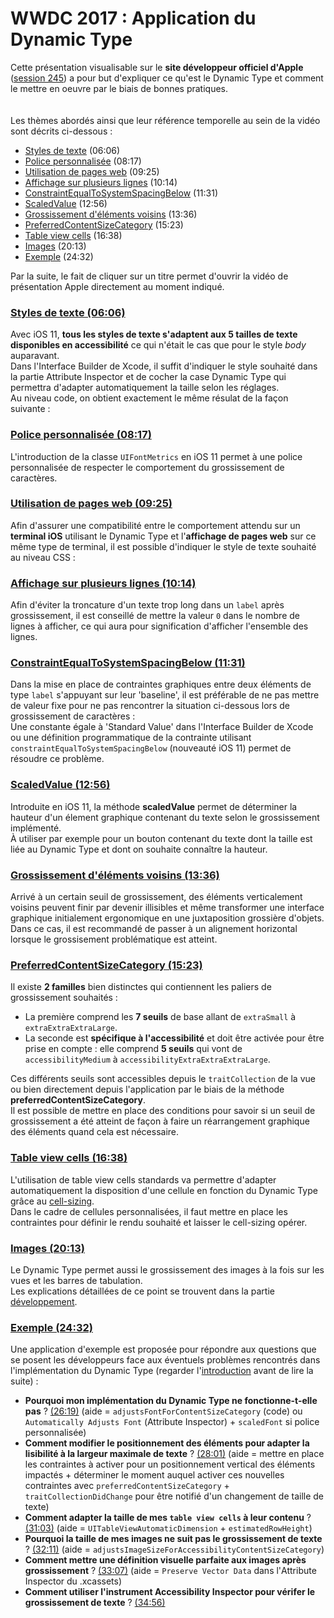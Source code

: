 # WWDC 2017 : Application du Dynamic Type

<script>$(document).ready(function () {
    setBreadcrumb([{"label":"iOS", "url": "./criteria-ios.html"},
                   {"label":"WWDC", "url": "./criteria-ios-wwdc.html"},
                   {"label":"2017 - Application du Dynamic Type"}
	]);
    addSubMenu([
        {"label":"Critères de conception","url":"criteria-ios-conception.html"}, 
        {"label":"Guide pour les développeurs","url":"criteria-ios-dev.html"},
        {"label":"VoiceOver","url":"lecteur-ecran-voiceover.html"},
        {"label":"WWDC","url":"criteria-ios-wwdc.html"},
        {"label":"Tests","url":"criteria-ios-test.html"}
    ]);
});</script>

<span data-menuitem="criteria-ios"></span>

Cette présentation visualisable sur le **site développeur officiel d'Apple** ([session 245](https://developer.apple.com/videos/play/wwdc2017/245/)) a pour but d'expliquer ce qu'est le <span lang="en">Dynamic Type</span> et comment le mettre en oeuvre par le biais de bonnes pratiques.
</br><img style="max-width: 200px; height: auto;" alt="" src="./images/iOSdev/wwdc17-logo.png" />
<img style="max-width: 700px; height: auto;" alt="" src="./images/iOSdev/wwdc17-245.png" />
</br></br>Les thèmes abordés ainsi que leur référence temporelle au sein de la vidéo sont décrits ci-dessous :
- [Styles de texte](#TextStyles) (06:06)
- [Police personnalisée](#CustomFonts) (08:17)
- [Utilisation de pages web](#WebViews) (09:25)
- [Affichage sur plusieurs lignes](#WrapToMultipleLines) (10:14)
- [ConstraintEqualToSystemSpacingBelow](#AutoLayoutSystemSpacingConstraints) (11:31)
- [ScaledValue](#ScaledValue) (12:56)
- [Grossissement d'éléments voisins](#SideBySideText) (13:36)
- [PreferredContentSizeCategory](#PreferredContentSizeCategory) (15:23)
- [Table view cells](#TableViewCells) (16:38)
- [Images](#Images) (20:13)
- [Exemple](#Demo) (24:32)

Par la suite, le fait de cliquer sur un titre permet d'ouvrir la vidéo de présentation <span lang="en">Apple</span> directement au moment indiqué.

<a name="TextStyles"></a>
### [Styles de texte (06:06)](https://developer.apple.com/videos/play/wwdc2017/245/?time=366)
Avec iOS 11, **tous les styles de texte s'adaptent aux 5 tailles de texte disponibles en accessibilité** ce qui n'était le cas que pour le style *body* auparavant.
</br>Dans l'<span lang="en">Interface Builder</span> de Xcode, il suffit d'indiquer le style souhaité dans la partie <span lang="en">Attribute Inspector</span> et de cocher la case <span lang="en">Dynamic Type</span> qui permettra d'adapter automatiquement la taille selon les réglages.
</br><img style="max-width: 1000px; height: auto;" alt="" src="./images/iOSdev/wwdc17-245-TextStyle_1.png" />
</br>Au niveau code, on obtient exactement le même résulat de la façon suivante :
</br><img style="max-width: 500px; height: auto;" alt="" src="./images/iOSdev/wwdc17-245-TextStyle_2.png" />

<a name="CustomFonts"></a>
### [Police personnalisée (08:17)](https://developer.apple.com/videos/play/wwdc2017/245/?time=497)
L'introduction de la classe `UIFontMetrics` en iOS 11 permet à une police personnalisée de respecter le comportement du grossissement de caractères.
</br><img style="max-width: 750px; height: auto;" alt="" src="./images/iOSdev/wwdc17-245-CustomFonts.png" />

<a name="WebViews"></a>
### [Utilisation de pages web (09:25)](https://developer.apple.com/videos/play/wwdc2017/245/?time=565)
Afin d'assurer une compatibilité entre le comportement attendu sur un **terminal iOS** utilisant le <span lang="en">Dynamic Type</span> et l'**affichage de pages web** sur ce même type de terminal, il est possible d'indiquer le style de texte souhaité au niveau CSS :
</br><img style="max-width: 600px; height: auto;" alt="" src="./images/iOSdev/wwdc17-245-WebViews.png" />

<a name="WrapToMultipleLines"></a>
### [Affichage sur plusieurs lignes (10:14)](https://developer.apple.com/videos/play/wwdc2017/245/?time=614)
Afin d'éviter la troncature d'un texte trop long dans un `label` après grossissement, il est conseillé de mettre la valeur `0` dans le nombre de lignes à afficher, ce qui aura pour signification d'afficher l'ensemble des lignes.
</br><img style="max-width: 1000px; height: auto;" alt="" src="./images/iOSdev/wwdc17-245-WrapToMultipleLines.png" />

<a name="AutoLayoutSystemSpacingConstraints"></a>
### [ConstraintEqualToSystemSpacingBelow (11:31)](https://developer.apple.com/videos/play/wwdc2017/245/?time=691)
Dans la mise en place de contraintes graphiques entre deux éléments de type `label` s'appuyant sur leur 'baseline', il est préférable de ne pas mettre de valeur fixe pour ne pas rencontrer la situation ci-dessous lors de grossissement de caractères :
</br><img style="max-width: 450px; height: auto;" alt="" src="./images/iOSdev/wwdc17-245-AutoLayoutsystemSpacingConstraints_1.png" />
</br>Une constante égale à 'Standard Value' dans l'<span lang="en">Interface Builder</span> de Xcode ou une définition programmatique de la contrainte utilisant `constraintEqualToSystemSpacingBelow` (nouveauté iOS 11) permet de résoudre ce problème.
</br><img style="max-width: 650px; height: auto;" alt="" src="./images/iOSdev/wwdc17-245-AutoLayoutsystemSpacingConstraints_2.png" />

<a name="ScaledValue"></a>
### [ScaledValue (12:56)](https://developer.apple.com/videos/play/wwdc2017/245/?time=776)
Introduite en iOS 11, la méthode **scaledValue** permet de déterminer la hauteur d'un élement graphique contenant du texte selon le grossissement implémenté.
</br><img style="max-width: 700px; height: auto;" alt="" src="./images/iOSdev/wwdc17-245-ScaledValue.png" />
</br>À utiliser par exemple pour un bouton contenant du texte dont la taille est liée au <span lang="en">Dynamic Type</span> et dont on souhaite connaître la hauteur.

<a name="SideBySideText"></a>
### [Grossissement d'éléments voisins (13:36)](https://developer.apple.com/videos/play/wwdc2017/245/?time=816)
Arrivé à un certain seuil de grossissement, des éléments verticalement voisins peuvent finir par devenir illisibles et même transformer une interface graphique initialement ergonomique en une juxtaposition grossière d'objets.
</br>Dans ce cas, il est recommandé de passer à un alignement horizontal lorsque le grossisement problématique est atteint.
</br><img style="max-width: 700px; height: auto;" alt="" src="./images/iOSdev/wwdc17-245-SideBySideText.png" />

<a name="PreferredContentSizeCategory"></a>
### [PreferredContentSizeCategory (15:23)](https://developer.apple.com/videos/play/wwdc2017/245/?time=923)
Il existe **2 familles** bien distinctes qui contiennent les paliers de grossissement souhaités :
- La première comprend les **7 seuils** de base allant de `extraSmall` à `extraExtraExtraLarge`.
- La seconde est **spécifique à l'accessibilité** et doit être activée pour être prise en compte : elle comprend **5 seuils** qui vont de `accessibilityMedium` à `accessibilityExtraExtraExtraLarge`.

Ces différents seuils sont accessibles depuis le `traitCollection` de la vue ou bien directement depuis l'application par le biais de la méthode **preferredContentSizeCategory**.
</br><img style="max-width: 900px; height: auto;" alt="" src="./images/iOSdev/wwdc17-245-PreferredContentSizeCategory_1.png" />
</br>Il est possible de mettre en place des conditions pour savoir si un seuil de grossissement a été atteint de façon à faire un réarrangement graphique des éléments quand cela est nécessaire.
</br><img style="max-width: 650px; height: auto;" alt="" src="./images/iOSdev/wwdc17-245-PreferredContentSizeCategory_2.png" />

<a name="TableViewCells"></a>
### [Table view cells (16:38)](https://developer.apple.com/videos/play/wwdc2017/245/?time=998)
L'utilisation de <span lang="en">table view cells</span> standards va permettre d'adapter automatiquement la disposition d'une cellule en fonction du <span lang="en">Dynamic Type</span> grâce au [cell-sizing](https://developer.apple.com/videos/play/wwdc2017/245/?time=1058).
</br><img style="max-width: 600px; height: auto;" alt="" src="./images/iOSdev/wwdc17-245-TableViews_1.png" />
</br>Dans le cadre de cellules personnalisées, il faut mettre en place les contraintes pour définir le rendu souhaité et laisser le <span lang="en">cell-sizing</span> opérer.
</br><img style="max-width: 750px; height: auto;" alt="" src="./images/iOSdev/wwdc17-245-TableViews_2.png" />

<a name="Images"></a>
### [Images (20:13)](https://developer.apple.com/videos/play/wwdc2017/245/?time=1213)
Le <span lang="en">Dynamic Type</span> permet aussi le grossissement des images à la fois sur les vues et les barres de tabulation.
</br>Les explications détaillées de ce point se trouvent dans la partie [développement](./criteria-ios-dev.html#taille-des-l-ments-graphiques).

<a name="Demo"></a>
### [Exemple (24:32)](https://developer.apple.com/videos/play/wwdc2017/245/?time=1472)
Une application d'exemple est proposée pour répondre aux questions que se posent les développeurs face aux éventuels problèmes rencontrés dans l'implémentation du <span lang="en">Dynamic Type</span> (regarder l'[introduction](https://developer.apple.com/videos/play/wwdc2017/245/?time=1506) avant de lire la suite) :
- **Pourquoi mon implémentation du <span lang="en">Dynamic Type</span> ne fonctionne-t-elle pas** ?
[(26:19)](https://developer.apple.com/videos/play/wwdc2017/245/?time=1579) (aide = <span lang="en">`adjustsFontForContentSizeCategory`</span> (code) ou <span lang="en">`Automatically Adjusts Font`</span> (<span lang="en">Attribute Inspector</span>) + <span lang="en">`scaledFont`</span> si police personnalisée)
- **Comment modifier le positionnement des éléments pour adapter la lisibilité à la largeur maximale de texte** ?
[(28:01)](https://developer.apple.com/videos/play/wwdc2017/245/?time=1681) (aide = mettre en place les contraintes à activer pour un positionnement vertical des éléments impactés + déterminer le moment auquel activer ces nouvelles contraintes avec <span lang="en">`preferredContentSizeCategory`</span> + <span lang="en">`traitCollectionDidChange`</span> pour être notifié d'un changement de taille de texte)
- **Comment adapter la taille de mes <span lang="en">`table view cells`</span> à leur contenu** ?
[(31:03)](https://developer.apple.com/videos/play/wwdc2017/245/?time=1863) (aide = <span lang="en">`UITableViewAutomaticDimension`</span> + <span lang="en">`estimatedRowHeight`</span>)
- **Pourquoi la taille de mes images ne suit pas le grossissement de texte** ? [(32:11)](https://developer.apple.com/videos/play/wwdc2017/245/?time=1931) (aide = <span lang="en">`adjustsImageSizeForAccessibilityContentSizeCategory`</span>)
- **Comment mettre une définition visuelle parfaite aux images après grossissement** ? [(33:07)](https://developer.apple.com/videos/play/wwdc2017/245/?time=1987) (aide = <span lang="en">`Preserve Vector Data`</span> dans l'<span lang="en">Attribute Inspector</span> du .xcassets)
- **Comment utiliser l'instrument <span lang="en">Accessibility Inspector</span> pour vérifer le grossissement de texte** ? [(34:56)](https://developer.apple.com/videos/play/wwdc2017/245/?time=2096)

<!--  This file is part of a11y-guidelines | Our vision of mobile & web accessibility guidelines and best practices, with valid/invalid examples.
 Copyright (C) 2016  Orange SA
 See the Creative Commons Legal Code Attribution-ShareAlike 3.0 Unported License for more details (LICENSE file). -->